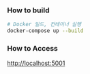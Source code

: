 ### How to build
```bash
# Docker 빌드, 컨테이너 실행
docker-compose up --build
```

### How to Access 
[http://localhost:5001](http://localhost:5001)